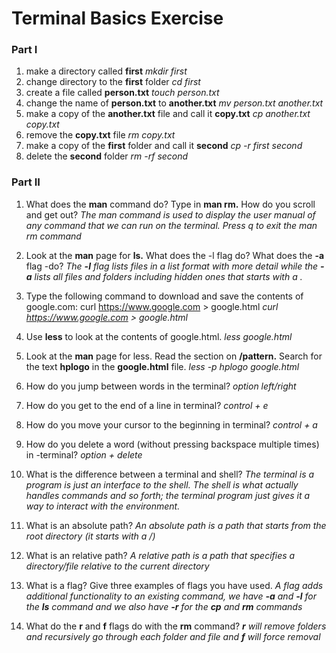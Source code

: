 # Terminal Basics Exercise

### Part I

1. make a directory called **first** *mkdir first*
2. change directory to the **first** folder *cd first*
3. create a file called **person.txt** *touch person.txt*
4. change the name of **person.txt** to **another.txt** *mv person.txt another.txt*
5. make a copy of the **another.txt** file and call it **copy.txt** *cp another.txt copy.txt*
6. remove the **copy.txt** file *rm copy.txt*
7. make a copy of the **first** folder and call it **second** *cp -r first second*
8. delete the **second** folder *rm -rf second*

### Part II

1. What does the **man** command do? Type in **man rm.** How do you scroll and get out? *The man command is used to display the user manual of any command that we can run on the terminal. Press q to exit the man rm command*
    
2. Look at the **man** page for **ls.** What does the -l flag do? What does the **-a** flag -do? *The **-l** flag lists files in a list format with more detail while the **-a** lists all files and folders including hidden ones that starts with a .*

3. Type the following command to download and save the contents of google.com: curl https://www.google.com > google.html *curl https://www.google.com > google.html*

4. Use **less** to look at the contents of google.html. *less google.html*

5. Look at the **man** page for less. Read the section on **/pattern.** Search for the text **hplogo** in the **google.html** file. *less -p hplogo google.html*

6. How do you jump between words in the terminal? *option left/right*

7. How do you get to the end of a line in terminal? *control + e*

8. How do you move your cursor to the beginning in terminal?  *control + a*
   
9.  How do you delete a word (without pressing backspace multiple times) in -terminal? *option + delete*

10. What is the difference between a terminal and shell? *The terminal is a  program is just an interface to the shell. The shell is what actually handles commands and so forth; the terminal program just gives it a way to interact with the environment.*

11. What is an absolute path? *An absolute path is a path that starts from the root directory (it starts with a /)*

12. What is an relative path? *A relative path is a path that specifies a directory/file relative to the current directory*

13. What is a flag? Give three examples of flags you have used. *A flag adds additional functionality to an existing command, we have **-a** and **-l** for the **ls** command and we also have **-r** for the **cp** and **rm** commands*

14. What do the **r** and **f** flags do with the **rm** command? ***r** will remove folders and recursively go through each folder and file and **f** will force removal*
